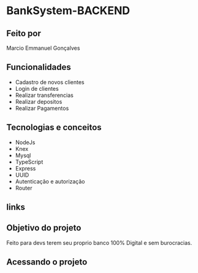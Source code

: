 # BankSystem-BACKEND

## Feito por

  Marcio Emmanuel Gonçalves
  
## Funcionalidades

  * Cadastro de novos clientes
  * Login de clientes
  * Realizar transferencias
  * Realizar depositos
  * Realizar Pagamentos 

## Tecnologias e conceitos

   * NodeJs
   * Knex
   * Mysql
   * TypeScript
   * Express
   * UUID
   * Autenticação e autorização
   * Router
  
## links

## Objetivo do projeto

  Feito para devs terem seu proprio banco 100% Digital e sem burocracias.

## Acessando o projeto
